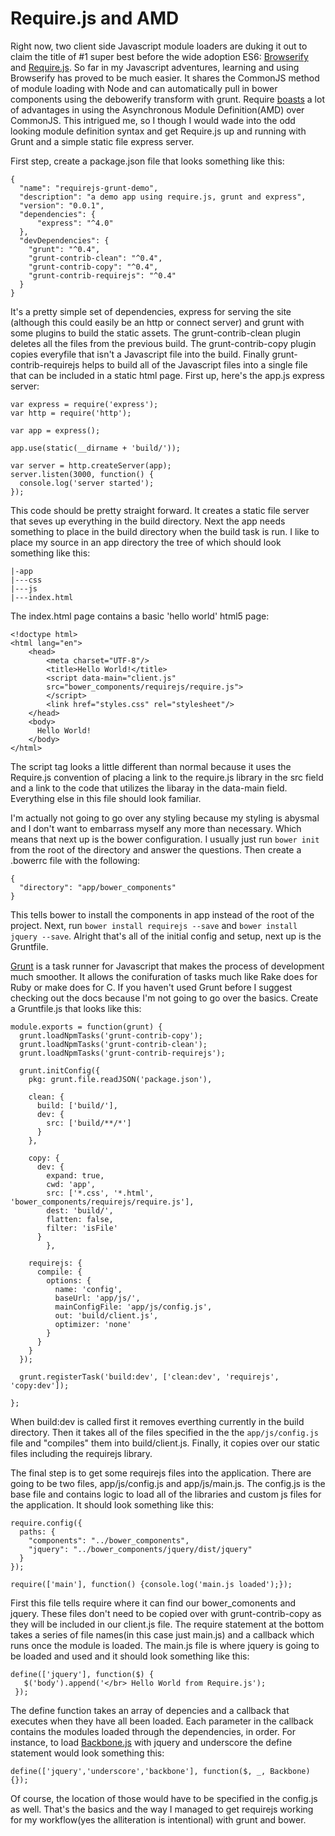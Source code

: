 Require.js and AMD
======================================
Right now, two client side Javascript module loaders are duking it out to claim the title of #1 super best before the wide adoption ES6: <a href="http://browserify.org/">Browserify</a> and <a href="http://requirejs.org/">Require.js</a>. So far in my Javascript adventures, learning and using Browserify has proved to be much easier. It shares the CommonJS method of module loading with Node and can automatically pull in bower components using the debowerify transform with grunt. Require <a href="http://requirejs.org/docs/whyamd.html#amd">boasts</a> a lot of advantages in using the Asynchronous Module Definition(AMD) over CommonJS. This intrigued me, so I though I would wade into the odd looking module definition syntax and get Require.js up and running with Grunt and a simple static file express server.

First step, create a package.json file that looks something like this:

    {
      "name": "requirejs-grunt-demo",
      "description": "a demo app using require.js, grunt and express",
      "version": "0.0.1",
      "dependencies": {
          "express": "^4.0"
      },
      "devDependencies": {
        "grunt": "^0.4",
        "grunt-contrib-clean": "^0.4",
        "grunt-contrib-copy": "^0.4",
        "grunt-contrib-requirejs": "^0.4"
      }
    }
It's a pretty simple set of dependencies, express for serving the site (although this could easily be an http or connect server) and grunt with some plugins to build the static assets. The grunt-contrib-clean plugin deletes all the files from the previous build. The grunt-contrib-copy plugin copies everyfile that isn't a Javascript file into the build. Finally grunt-contrib-requirejs helps to build all of the Javascript files into a single file that can be included in a static html page. First up, here's the app.js express server:

    var express = require('express');
    var http = require('http');
    
    var app = express();
    
    app.use(static(__dirname + 'build/'));
    
    var server = http.createServer(app);
    server.listen(3000, function() {
   	  console.log('server started');
    });
This code should be pretty straight forward. It creates a static file server that seves up everything in the build directory. Next the app needs something to place in the build directory when the build task is run. I like to place my source in an app directory the tree of which should look something like this:

    |-app
    |---css
    |---js
    |---index.html
The index.html page contains a basic 'hello world' html5 page:

    <!doctype html>
    <html lang="en">
        <head>
            <meta charset="UTF-8"/>
            <title>Hello World!</title>
            <script data-main="client.js"
            src="bower_components/requirejs/require.js">
			</script>
            <link href="styles.css" rel="stylesheet"/>
        </head>
        <body>
          Hello World!
        </body>
    </html>
The script tag looks a little different than normal because it uses the Require.js convention of placing a link to the require.js library in the src field and a link to the code that utilizes the libaray in the data-main field. Everything else in this file should look familiar.

I'm actually not going to go over any styling because my styling is abysmal and I don't want to embarrass myself any more than necessary. Which means that next up is the bower configuration. I usually just run `bower init` from the root of the directory and answer the questions. Then create a .bowerrc file with the following:

    {
      "directory": "app/bower_components"
    }
This tells bower to install the components in app instead of the root of the project. Next, run `bower install requirejs --save` and `bower install jquery --save`. Alright that's all of the initial config and setup, next up is the Gruntfile.

<a href="http://gruntjs.com/">Grunt</a> is a task runner for Javascript that makes the process of development much smoother. It allows the conifuration of tasks much like Rake does for Ruby or make does for C. If you haven't used Grunt before I suggest checking out the docs because I'm not going to go over the basics. Create a Gruntfile.js that looks like this: 

    module.exports = function(grunt) {
      grunt.loadNpmTasks('grunt-contrib-copy');
      grunt.loadNpmTasks('grunt-contrib-clean');
      grunt.loadNpmTasks('grunt-contrib-requirejs');
      
      grunt.initConfig({
        pkg: grunt.file.readJSON('package.json'),
        
        clean: {
          build: ['build/'],
          dev: {
            src: ['build/**/*']
          }
        },
        
        copy: {
          dev: {
            expand: true,
            cwd: 'app',
            src: ['*.css', '*.html', 'bower_components/requirejs/require.js'],
            dest: 'build/',
            flatten: false,
            filter: 'isFile'
          }
		    },
        
        requirejs: {
          compile: {
            options: {
              name: 'config',
              baseUrl: 'app/js/',
              mainConfigFile: 'app/js/config.js',
              out: 'build/client.js',
              optimizer: 'none'
            }
          }
        }
      });
      
      grunt.registerTask('build:dev', ['clean:dev', 'requirejs', 'copy:dev']);

    };
When build:dev is called first it removes everthing currently in the build directory. Then it takes all of the files specified in the the `app/js/config.js` file and "compiles" them into build/client.js. Finally, it copies over our static files including the requirejs library. 

The final step is to get some requirejs files into the application. There are going to be two files, app/js/config.js and app/js/main.js. The config.js is the base file and contains logic to load all of the libraries and custom js files for the application. It should look something like this:

    require.config({
      paths: {
        "components": "../bower_components",
        "jquery": "../bower_components/jquery/dist/jquery"
      }
    });
    
    require(['main'], function() {console.log('main.js loaded');});
First this file tells require where it can find our bower_comonents and jquery. These files don't need to be copied over with grunt-contrib-copy as they will be included in our client.js file. The require statement at the bottom takes a series of file names(in this case just main.js) and a callback which runs once the module is loaded. The main.js file is where jquery is going to be loaded and used and it should look something like this:

    define(['jquery'], function($) {
       $('body').append('</br> Hello World from Require.js');
     });
The define function takes an array of depencies and a callback that executes when they have all been loaded. Each parameter in the callback contains the modules loaded through the dependencies, in order. For instance, to load <a href="http://backbonejs.org/">Backbone.js</a> with jquery and underscore the define statement would look something this:

    define(['jquery','underscore','backbone'], function($, _, Backbone) {});
Of course, the location of those would have to be specified in the config.js as well. That's the basics and the way I managed to get requirejs working for my workflow(yes the alliteration is intentional) with grunt and bower.
